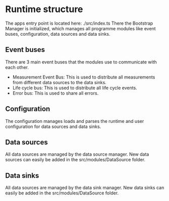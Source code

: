 # Runtime structure

The apps entry point is located here: ./src/index.ts
There the Bootstrap Manager is initialized, which manages all programme modules like event buses, configuration, data sources and data sinks.

## Event buses

There are 3 main event buses that the modules use to communicate with each other.

- Measurement Event Bus: This is used to distribute all measurements from different data sources to the data sinks.
- Life cycle bus: This is used to distribute all life cycle events.
- Error bus: This is used to share all errors.

## Configuration

The configuration manages loads and parses the runtime and user configuration for data sources and data sinks.

## Data sources

All data sources are managed by the data source manager. New data sources can easily be added in the src/modules/DataSource folder.

## Data sinks

All data sources are managed by the data sink manager. New data sinks can easily be added in the src/modules/DataSource folder.
